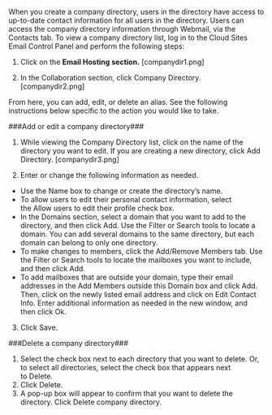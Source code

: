 When you create a company directory, users in the directory have access to up-to-date contact information for all users in the directory. Users can access the company directory information through Webmail, via the Contacts tab.
To view a company directory list, log in to the Cloud Sites Email Control Panel and perform the following steps:

1. Click on the **Email Hosting section.**
[companydir1.png]


2. In the Collaboration section, click Company Directory.
[companydir2.png]


From here, you can add, edit, or delete an alias. See the following instructions below specific to the action you would like to take.

###Add or edit a company directory###
1. While viewing the Company Directory list, click on the name of the directory you want to edit. If you are creating a new directory, click Add Directory.
[companydir3.png]

2. Enter or change the following information as needed.
  - Use the Name box to change or create the directory’s name.
  - To allow users to edit their personal contact information, select the Allow users to edit their profile check box.
  - In the Domains section, select a domain that you want to add to the directory, and then click Add. Use the Filter or Search tools to locate a domain. You can add several domains to the same directory, but each domain can belong to only one directory.
  - To make changes to members, click the Add/Remove Members tab. Use the Filter or Search tools to locate the mailboxes you want to include, and then click Add.
  - To add mailboxes that are outside your domain, type their email addresses in the Add Members outside this Domain box and click Add. Then, click on the newly listed email address and click on Edit Contact Info. Enter additional information as needed in the new window, and then click Ok.
3. Click Save.




###Delete a company directory###
1. Select the check box next to each directory that you want to delete. Or, to select all directories, select the check box that appears next to Delete.
2. Click Delete.
3. A pop-up box will appear to confirm that you want to delete the directory. Click Delete company directory.
